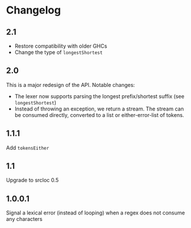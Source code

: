 Changelog
=========

2.1
---

* Restore compatibility with older GHCs
* Change the type of `longestShortest`

2.0
---

This is a major redesign of the API. Notable changes:

- The lexer now supports parsing the longest prefix/shortest suffix
  (see `longestShortest`)
- Instead of throwing an exception, we return a stream. The stream can be
  consumed directly, converted to a list or either-error-list of tokens.

1.1.1
-----

Add `tokensEither`

1.1
---

Upgrade to srcloc 0.5

1.0.0.1
-------

Signal a lexical error (instead of looping) when a regex does not consume any
characters
